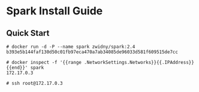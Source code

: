 # Spark Install Guide

## Quick Start
```text
# docker run -d -P --name spark zwidny/spark:2.4
b393e5b144faf130d50c01fb97eca470a7ab34085de96033d581f609515de7cc

# docker inspect -f '{{range .NetworkSettings.Networks}}{{.IPAddress}}{{end}}' spark
172.17.0.3

# ssh root@172.17.0.3

```